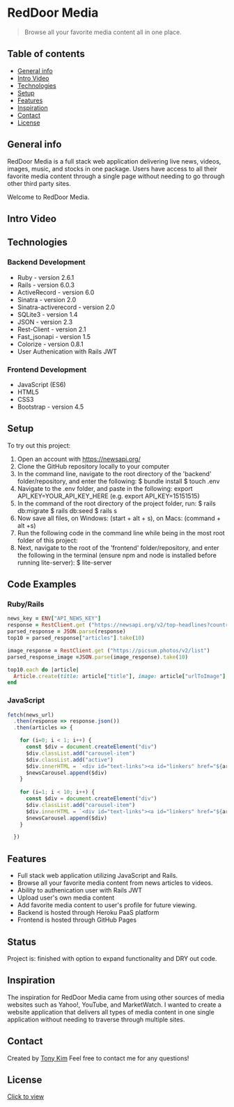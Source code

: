 # RedDoor Media
> Browse all your favorite media content all in one place. 

## Table of contents
* [General info](#general-info)
* [Intro Video](#intro-video)
* [Technologies](#technologies)
* [Setup](#setup)
* [Features](#features)
* [Inspiration](#inspiration)
* [Contact](#contact)
* [License](#license)

## General info
RedDoor Media is a full stack web application delivering live news, videos, images, music, and stocks in one package. Users have access to all their favorite media content through a single page without needing to go through other third party sites. 

Welcome to RedDoor Media. 

## Intro Video
<!-- [What's Happening on YouTube](https://www.youtube.com/watch?v=cR0qsPMTY5E) -->

## Technologies
### Backend Development 
* Ruby - version 2.6.1
* Rails - version 6.0.3
* ActiveRecord - version 6.0
* Sinatra - version 2.0
* Sinatra-activerecord - version 2.0
* SQLite3 - version 1.4
* JSON - version 2.3
* Rest-Client - version 2.1
* Fast_jsonapi - version 1.5
* Colorize - version 0.8.1
* User Authenication with Rails JWT

### Frontend Development 
* JavaScript (ES6)
* HTML5
* CSS3
* Bootstrap - version 4.5

## Setup
To try out this project: 
1. Open an account with https://newsapi.org/
1. Clone the GitHub repository locally to your computer
1. In the command line, navigate to the root directory of the 'backend' folder/repository, and enter the following: 
  $ bundle install 
  $ touch .env 
1. Navigate to the .env folder, and paste in the following: 
  export API_KEY=YOUR_API_KEY_HERE (e.g. export API_KEY=15151515)
1. In the command of the root directory of the project folder, run: 
  $ rails db:migrate
  $ rails db:seed
  $ rails s 
1. Now save all files, on Windows: (start + alt + s), on Macs: (command + alt +s)
1. Run the following code in the command line while being in the most root folder of this project: 
1. Next, navigate to the root of the 'frontend' folder/repository, and enter the following in the terminal (ensure npm and node is installed before running lite-server): 
  $ lite-server 

## Code Examples
### Ruby/Rails
```ruby
news_key = ENV["API_NEWS_KEY"]
response = RestClient.get ("https://newsapi.org/v2/top-headlines?country=us&apiKey=#{news_key}")
parsed_response = JSON.parse(response)
top10 = parsed_response["articles"].take(10)

image_response = RestClient.get ("https://picsum.photos/v2/list")
parsed_response_image =JSON.parse(image_response).take(10)

top10.each do |article|
  Article.create(title: article["title"], image: article["urlToImage"], url: article["url"])
end 
```

### JavaScript 
```JavaScript
fetch(news_url)
  .then(response => response.json())
  .then(articles => {

    for (i=0; i < 1; i++) {
      const $div = document.createElement("div")
      $div.classList.add("carousel-item")
      $div.classList.add("active")
      $div.innerHTML = `<div id="text-links"><a id="linkers" href="${articles[i].url}">${articles[i].title}</a></div><img class="d-block w-100 articles" src="${articles[i].image}" alt="First slide"></img>`
      $newsCarousel.append($div)
    }
  
    for (i=1; i < 10; i++) {
      const $div = document.createElement("div")
      $div.classList.add("carousel-item")
      $div.innerHTML = `<div id="text-links"><a id="linkers" href="${articles[i].url}">${articles[i].title}</a></div><img class="d-block w-100 articles" src="${articles[i].image}" alt="First slide"></img>`
      $newsCarousel.append($div)
    }

  })
```


## Features
* Full stack web application utilizing JavaScript and Rails. 
* Browse all your favorite media content from news articles to videos. 
* Ability to authenication user with Rails JWT 
* Upload user's own media content 
* Add favorite media content to user's profile for future viewing. 
* Backend is hosted through Heroku PaaS platform
* Frontend is hosted through GitHub Pages  

## Status
Project is: finished with option to expand functionality and DRY out code.

## Inspiration
The inspiration for RedDoor Media came from using other sources of media websites such as Yahoo!, YouTube, and MarketWatch. I wanted to create a website application that delivers all types of media content in one single application without needing to traverse through multiple sites. 

## Contact
Created by [Tony Kim](https://www.linkedin.com/in/hyung-kim/) 
Feel free to contact me for any questions! 

## License
[Click to view](https://github.com/hjkmines/RedDoor-Media/blob/master/LICENSE)